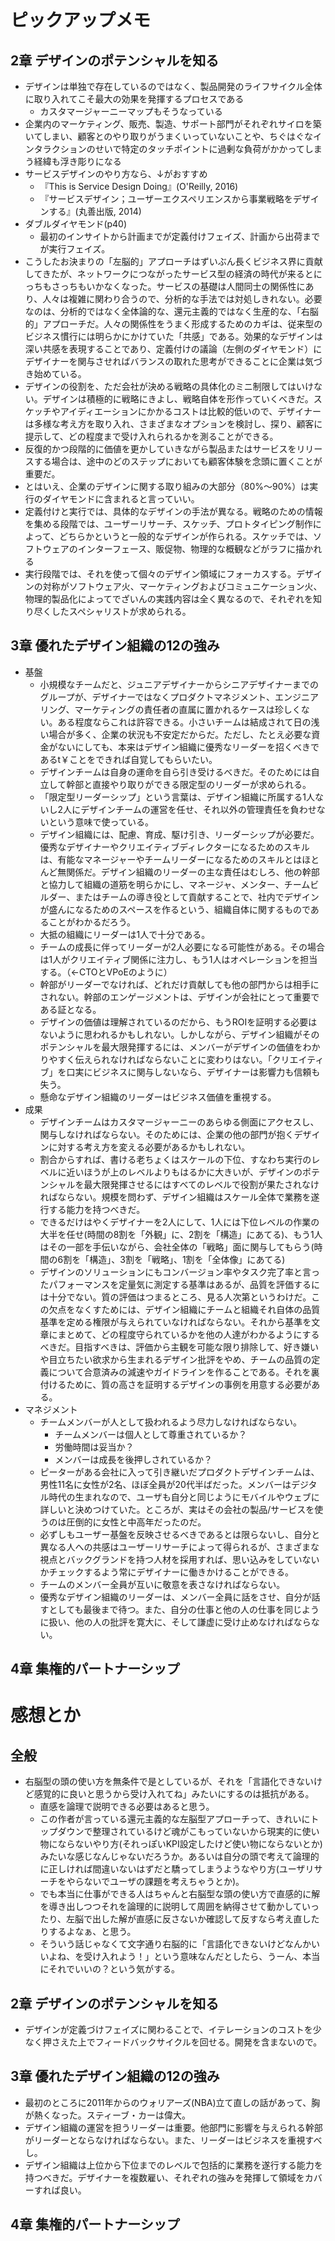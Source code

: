 # ピックアップメモ
## 2章 デザインのポテンシャルを知る
- デザインは単独で存在しているのではなく、製品開発のライフサイクル全体に取り入れてこそ最大の効果を発揮するプロセスである
  - カスタマージャーニーマップもそうなっている
- 企業内のマーケティング、販売、製造、サポート部門がそれぞれサイロを築いてしまい、顧客とのやり取りがうまくいっていないことや、ちぐはぐなインタラクションのせいで特定のタッチポイントに過剰な負荷がかかってしまう経緯も浮き彫りになる
- サービスデザインのやり方なら、↓がおすすめ
  - 『This is Service Design Doing』(O'Reilly, 2016)
  - 『サービスデザイン；ユーザーエクスペリエンスから事業戦略をデザインする』(丸善出版, 2014)
- ダブルダイヤモンド(p40)
  - 最初のインサイトから計画までが定義付けフェイズ、計画から出荷までが実行フェイズ。
- こうしたお決まりの「左脳的」アプローチはずいぶん長くビジネス界に貢献してきたが、ネットワークにつながったサービス型の経済の時代が来るとにっちもさっちもいかなくなった。サービスの基礎は人間同士の関係性にあり、人々は複雑に関わり合うので、分析的な手法では対処しきれない。必要なのは、分析的ではなく全体論的な、還元主義的ではなく生産的な、「右脳的」アプローチだ。人々の関係性をうまく形成するためのカギは、従来型のビジネス慣行には明らかにかけていた「共感」である。効果的なデザインは深い共感を表現することであり、定義付けの議論（左側のダイヤモンド）にデザイナーを関与させればバランスの取れた思考ができることに企業は気づき始めている。
- デザインの役割を、ただ会社が決める戦略の具体化のミニ制限してはいけない。デザインは積極的に戦略にきよし、戦略自体を形作っていくべきだ。スケッチやアイディエーションにかかるコストは比較的低いので、デザイナーは多様な考え方を取り入れ、さまざまなオプションを検討し、探り、顧客に提示して、どの程度まで受け入れられるかを測ることができる。
- 反復的かつ段階的に価値を更かしていきながら製品またはサービスをリリースする場合は、途中のどのステップにおいても顧客体験を念頭に置くことが重要だ。
- とはいえ、企業のデザインに関する取り組みの大部分（80%〜90%）は実行のダイヤモンドに含まれると言っていい。
- 定義付けと実行では、具体的なデザインの手法が異なる。戦略のための情報を集める段階では、ユーザーリサーチ、スケッチ、プロトタイピング制作によって、どちらかというと一般的なデザインが作られる。スケッチでは、ソフトウェアのインターフェース、販促物、物理的な概観などがラフに描かれる
- 実行段階では、それを使って個々のデザイン領域にフォーカスする。デザインの対称がソフトウェア火、マーケティングおよびコミュニケーション火、物理的製品化によってでざいんの実践内容は全く異なるので、それぞれを知り尽くしたスペシャリストが求められる。

## 3章 優れたデザイン組織の12の強み
- 基盤
  - 小規模なチームだと、ジュニアデザイナーからシニアデザイナーまでのグループが、デザイナーではなくプロダクトマネジメント、エンジニアリング、マーケティングの責任者の直属に置かれるケースは珍しくない。ある程度ならこれは許容できる。小さいチームは結成されて日の浅い場合が多く、企業の状況も不安定だからだ。ただし、たとえ必要な資金がないにしても、本来はデザイン組織に優秀なリーダーを招くべきであるt￥ことをできれば自覚してもらいたい。
  - デザインチームは自身の運命を自ら引き受けるべきだ。そのためには自立して幹部と直接やり取りができる限定型のリーダーが求められる。
  - 「限定型リーダーシップ」という言葉は、デザイン組織に所属する1人ないし2人にデザインチームの運営を任せ、それ以外の管理責任を負わせないという意味で使っている。
  - デザイン組織には、配慮、育成、駆け引き、リーダーシップが必要だ。優秀なデザイナーやクリエイティブディレクターになるためのスキルは、有能なマネージャーやチームリーダーになるためのスキルとはほとんど無関係だ。デザイン組織のリーダーの主な責任はむしろ、他の幹部と協力して組織の道筋を明らかにし、マネージャ、メンター、チームビルダー、またはチームの導き役として貢献することで、社内でデザインが盛んになるためのスペースを作るという、組織自体に関するものであることがわかるだろう。
  - 大抵の組織にリーダーは1人で十分である。
  - チームの成長に伴ってリーダーが2人必要になる可能性がある。その場合は1人がクリエイティブ関係に注力し、もう1人はオペレーションを担当する。（←CTOとVPoEのように）
  - 幹部がリーダーでなければ、どれだけ貢献しても他の部門からは相手にされない。幹部のエンゲージメントは、デザインが会社にとって重要である証となる。
  - デザインの価値は理解されているのだから、もうROIを証明する必要はないように思われるかもしれない。しかしながら、デザイン組織がそのポテンシャルを最大限発揮するには、メンバーがデザインの価値をわかりやすく伝えられなければならないことに変わりはない。「クリエイティブ」を口実にビジネスに関与しないなら、デザイナーは影響力も信頼も失う。
  - 懸命なデザイン組織のリーダーはビジネス価値を重視する。
- 成果
  - デザインチームはカスタマージャーニーのあらゆる側面にアクセスし、関与しなければならない。そのためには、企業の他の部門が抱くデザインに対する考え方を変える必要があるかもしれない。
  - 割合からすれば、書ける老ちょくはスケールの下位、すなわち実行のレベルに近いほうが上のレベルよりもはるかに大きいが、デザインのポテンシャルを最大限発揮させるにはすべてのレベルで役割が果たされなければならない。規模を問わず、デザイン組織はスケール全体で業務を遂行する能力を持つべきだ。
  - できるだけはやくデザイナーを2人にして、1人には下位レベルの作業の大半を任せ(時間の8割を「外観」に、2割を「構造」にあてる)、もう1人はその一部を手伝いながら、会社全体の「戦略」面に関与してもらう(時間の6割を「構造」、3割を「戦略」、1割を「全体像」にあてる)
  - デザインのソリューションにもコンバージョン率やタスク完了率と言ったパフォーマンスを定量気に測定する基準はあるが、品質を評価するには十分でない。質の評価はつまるところ、見る人次第というわけだ。この欠点をなくすためには、デザイン組織にチームと組織それ自体の品質基準を定める権限が与えられていなければならない。それから基準を文章にまとめて、どの程度守られているかを他の人達がわかるようにするべきだ。目指すべきは、評価から主観を可能な限り排除して、好き嫌いや目立ちたい欲求から生まれるデザイン批評をやめ、チームの品質の定義について合意済みの減速やガイドラインを作ることである。それを裏付けるために、質の高さを証明するデザインの事例を用意する必要がある。
- マネジメント
  - チームメンバーが人として扱われるよう尽力しなければならない。
    - チームメンバーは個人として尊重されているか？
    - 労働時間は妥当か？
    - メンバーは成長を後押しされているか？
  - ピーターがある会社に入って引き継いだプロダクトデザインチームは、男性11名に女性が2名、ほぼ全員が20代半ばだった。メンバーはデジタル時代の生まれなので、ユーザも自分と同じようにモバイルやウェブに詳しいと決めつけていた。ところが、実はその会社の製品/サービスを使うのは圧倒的に女性と中高年だったのだ。
  - 必ずしもユーザー基盤を反映させるべきであるとは限らないし、自分と異なる人への共感はユーザーリサーチによって得られるが、さまざまな視点とバックグランドを持つ人材を採用すれば、思い込みをしていないかチェックするよう常にデザイナーに働きかけることができる。
  - チームのメンバー全員が互いに敬意を表さなければならない。
  - 優秀なデザイン組織のリーダーは、メンバー全員に話をさせ、自分が話すとしても最後まで待つ。また、自分の仕事と他の人の仕事を同じように扱い、他の人の批評を寛大に、そして謙虚に受け止めなければならない。

## 4章 集権的パートナーシップ




# 感想とか
## 全般
- 右脳型の頭の使い方を無条件で是としているが、それを「言語化できないけど感覚的に良いと思うから受け入れてね」みたいにするのは抵抗がある。
  - 直感を論理で説明できる必要はあると思う。
  - この作者が言っている還元主義的な左脳型アプローチって、きれいにトップダウンで整理されているけど魂がこもっていないから現実的に使い物にならないやり方(それっぽいKPI設定したけど使い物にならないとか)みたいな感じなんじゃないだろうか。あるいは自分の頭で考えて論理的に正しければ間違いないはずだと驕ってしまうようなやり方(ユーザリサーチをやらないでユーザの課題を考えちゃうとか)。
  - でも本当に仕事ができる人はちゃんと右脳型な頭の使い方で直感的に解を導き出しつつそれを論理的に説明して周囲を納得させて動かしていったり、左脳で出した解が直感に反さないか確認して反すなら考え直したりするよなぁ、と思う。
  - そういう話じゃなくて文字通り右脳的に「言語化できないけどなんかいいよね、を受け入れよう！」という意味なんだとしたら、うーん、本当にそれでいいの？という気がする。

## 2章 デザインのポテンシャルを知る
- デザインが定義づけフェイズに関わることで、イテレーションのコストを少なく押さえた上でフィードバックサイクルを回せる。開発を含まないので。

## 3章 優れたデザイン組織の12の強み
- 最初のところに2011年からのウォリアーズ(NBA)立て直しの話があって、胸が熱くなった。スティーブ・カーは偉大。
- デザイン組織の運営を担うリーダーは重要。他部門に影響を与えられる幹部がリーダーとならなければならない。また、リーダーはビジネスを重視すべし。
- デザイン組織は上位から下位までのレベルで包括的に業務を遂行する能力を持つべきだ。デザイナーを複数雇い、それぞれの強みを発揮して領域をカバーすれば良い。

## 4章 集権的パートナーシップ

